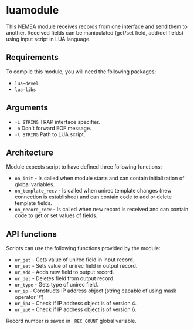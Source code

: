 # luamodule
This NEMEA module receives records from one interface and send them to another.
Received fields can be manipulated (get/set field, add/del fields) using input script in LUA language.

## Requirements
To compile this module, you will need the following packages:
- `lua-devel`
- `lua-libs`

## Arguments
- `-i STRING`  TRAP interface specifier.
- `-n`         Don't forward EOF message.
- `-l STRING`  Path to LUA script.

## Architecture
Module expects script to have defined three following functions:
- `on_init`             - Is called when module starts and can contain initialization of global variables.
- `on_template_recv`    - Is called when unirec template changes (new connection is established) and can contain code to add or delete template fields.
- `on_record_recv`      - Is called when new record is received and can contain code to get or set values of fields.

## API functions
Scripts can use the following functions provided by the module:
- `ur_get`  - Gets value of unirec field in input record.
- `ur_set`  - Sets value of unirec field in output record.
- `ur_add`  - Adds new field to output record.
- `ur_del`  - Deletes field from output record.
- `ur_type` - Gets type of unirec field.
- `ur_ip`   - Constructs IP address object (string capable of using mask operator '/')
- `ur_ip4`  - Check if IP address object is of version 4.
- `ur_ip6`  - Check if IP address object is of version 6.

Record number is saved in `_REC_COUNT` global variable.

